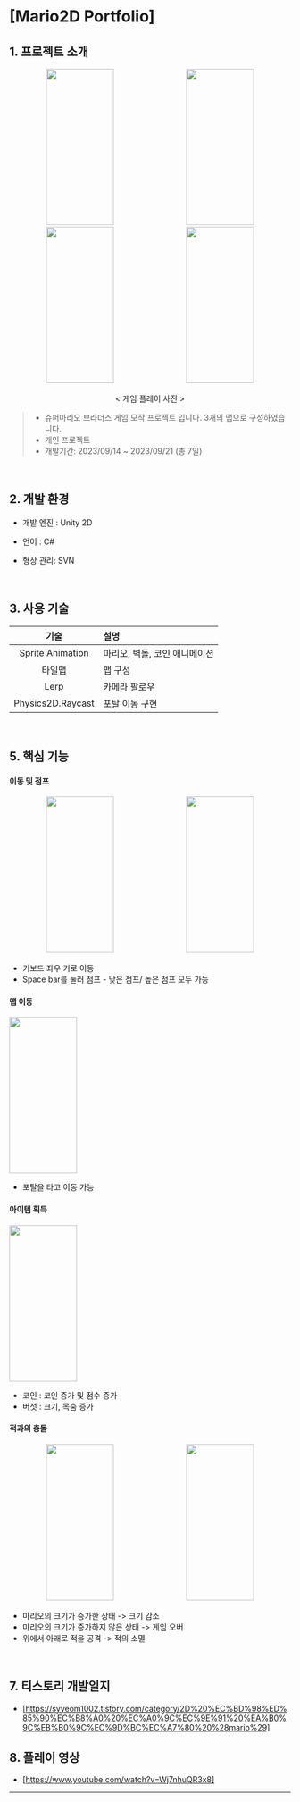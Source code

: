 # [Mario2D Portfolio]


## 1. 프로젝트 소개

<div align="center">
  
  <img src="https://github.com/user-attachments/assets/29e21f73-01e5-477d-a38d-913ac11fe60c" width="49%" height="280"/>
  <img src="https://github.com/user-attachments/assets/1d3157e0-772e-4b68-98ed-1be168f8ba80" width="49%" height="280"/>
  <img src="https://github.com/user-attachments/assets/a413ad52-bd79-4639-b783-5703c9eea305" width="49%" height="280"/>
  <img src="https://github.com/user-attachments/assets/f01b9e66-8f86-4e27-beeb-e68c09cc626f" width="49%" height="280"/>

  < 게임 플레이 사진 >

</div>

> + 슈퍼마리오 브라더스 게임 모작 프로젝트 입니다. 3개의 맵으로 구성하였습니다.
> + 개인 프로젝트
> + 개발기간: 2023/09/14 ~ 2023/09/21 (총 7일)


<br>

## 2. 개발 환경

+ 개발 엔진 : Unity 2D

+ 언어 : C#

+ 형상 관리: SVN

<br>

## 3. 사용 기술
| 기술 | 설명 |
|:---:|:---|
| Sprite Animation | 마리오, 벽돌, 코인 애니메이션 |
| 타일맵 | 맵 구성 |
| Lerp | 카메라 팔로우 |
| Physics2D.Raycast | 포탈 이동 구현 |

<br>


## 5. 핵심 기능


#### 이동 및 점프
<div align="center">

  <img src="https://github.com/user-attachments/assets/b5a4a45f-0e65-4c2e-b951-2a5d68f33a9b" width="49%" height="280"/>
  <img src="https://github.com/user-attachments/assets/b169959e-346d-41ea-aa84-9cc0e391c5c2" width="49%" height="280"/>

</div>

+ 키보드 좌우 키로 이동
+ Space bar를 눌러 점프 - 낮은 점프/ 높은 점프 모두 가능


#### 맵 이동
  <img src="https://github.com/user-attachments/assets/a2cd8605-1667-427a-94ae-db7e649f0a10" width="49%" height="280"/>


+ 포탈을 타고 이동 가능


#### 아이템 획득 
<img src="https://github.com/user-attachments/assets/cfb40d72-4653-4f2c-a9b6-27c183203199" width="49%" height="280"/>

+ 코인 : 코인 증가 및 점수 증가
+ 버섯 : 크기, 목숨 증가


#### 적과의 충돌
<div align="center">

  <img src="https://github.com/user-attachments/assets/01a19714-e864-490f-8a6e-50a9adf84dca" width="49%" height="280"/>
  <img src="https://github.com/user-attachments/assets/305bd35b-0314-4855-9acf-2f8ececc34fc" width="49%" height="280"/>

</div>

+ 마리오의 크기가 증가한 상태 -> 크기 감소
+ 마리오의 크기가 증가하지 않은 상태 -> 게임 오버
+ 위에서 아래로 적을 공격 -> 적의 소멸



<br>


## 7. 티스토리 개발일지
+ [https://syyeom1002.tistory.com/category/2D%20%EC%BD%98%ED%85%90%EC%B8%A0%20%EC%A0%9C%EC%9E%91%20%EA%B0%9C%EB%B0%9C%EC%9D%BC%EC%A7%80%20%28mario%29]


## 8. 플레이 영상
+ [https://www.youtube.com/watch?v=Wj7nhuQR3x8]

---

